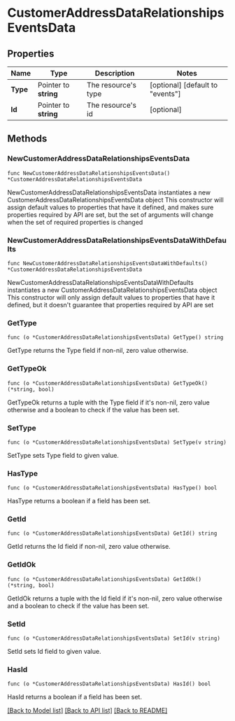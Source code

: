 # CustomerAddressDataRelationshipsEventsData

## Properties

Name | Type | Description | Notes
------------ | ------------- | ------------- | -------------
**Type** | Pointer to **string** | The resource&#39;s type | [optional] [default to "events"]
**Id** | Pointer to **string** | The resource&#39;s id | [optional] 

## Methods

### NewCustomerAddressDataRelationshipsEventsData

`func NewCustomerAddressDataRelationshipsEventsData() *CustomerAddressDataRelationshipsEventsData`

NewCustomerAddressDataRelationshipsEventsData instantiates a new CustomerAddressDataRelationshipsEventsData object
This constructor will assign default values to properties that have it defined,
and makes sure properties required by API are set, but the set of arguments
will change when the set of required properties is changed

### NewCustomerAddressDataRelationshipsEventsDataWithDefaults

`func NewCustomerAddressDataRelationshipsEventsDataWithDefaults() *CustomerAddressDataRelationshipsEventsData`

NewCustomerAddressDataRelationshipsEventsDataWithDefaults instantiates a new CustomerAddressDataRelationshipsEventsData object
This constructor will only assign default values to properties that have it defined,
but it doesn't guarantee that properties required by API are set

### GetType

`func (o *CustomerAddressDataRelationshipsEventsData) GetType() string`

GetType returns the Type field if non-nil, zero value otherwise.

### GetTypeOk

`func (o *CustomerAddressDataRelationshipsEventsData) GetTypeOk() (*string, bool)`

GetTypeOk returns a tuple with the Type field if it's non-nil, zero value otherwise
and a boolean to check if the value has been set.

### SetType

`func (o *CustomerAddressDataRelationshipsEventsData) SetType(v string)`

SetType sets Type field to given value.

### HasType

`func (o *CustomerAddressDataRelationshipsEventsData) HasType() bool`

HasType returns a boolean if a field has been set.

### GetId

`func (o *CustomerAddressDataRelationshipsEventsData) GetId() string`

GetId returns the Id field if non-nil, zero value otherwise.

### GetIdOk

`func (o *CustomerAddressDataRelationshipsEventsData) GetIdOk() (*string, bool)`

GetIdOk returns a tuple with the Id field if it's non-nil, zero value otherwise
and a boolean to check if the value has been set.

### SetId

`func (o *CustomerAddressDataRelationshipsEventsData) SetId(v string)`

SetId sets Id field to given value.

### HasId

`func (o *CustomerAddressDataRelationshipsEventsData) HasId() bool`

HasId returns a boolean if a field has been set.


[[Back to Model list]](../README.md#documentation-for-models) [[Back to API list]](../README.md#documentation-for-api-endpoints) [[Back to README]](../README.md)


